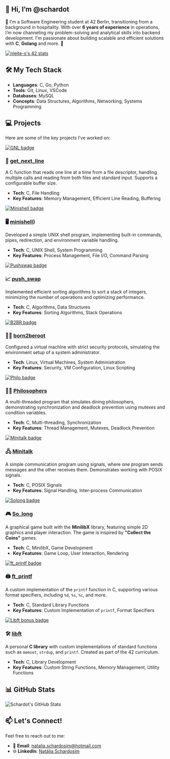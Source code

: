 ## 👋 Hi, I’m @schardot
👀 I'm a Software Engineering student at 42 Berlin, transitioning from a background in hospitality. With over **6 years of experience** in operations, I’m now channeling my problem-solving and analytical skills into backend development. I'm passionate about building scalable and efficient solutions with **C**, **Golang** and more. 🚀

  [![nleite-s's 42 stats](https://badge.mediaplus.ma/colorfulwaves/nleite-s)](https://github.com/oakoudad/badge42)

## 🛠️ My Tech Stack  
- **Languages**: C, Go, Python  
- **Tools**: Git, Linux, VSCode  
- **Databases**: MySQL 
- **Concepts**: Data Structures, Algorithms, Networking, Systems Programming  

## 💻 Projects  
Here are some of the key projects I’ve worked on:

[![GNL badge](https://github.com/ayogun/42-project-badges/blob/main/badges/get_next_linee.png)](https://github.com/schardot/42_core/tree/main/rank01/get_next_line)
### 📂 [get_next_line](https://github.com/schardot/42_core/tree/main/rank01/get_next_line)
A C function that reads one line at a time from a file descriptor, handling multiple calls and reading from both files and standard input. Supports a configurable buffer size.  

- **Tech**: C, File Handling  
- **Key Features**: Memory Management, Efficient Line Reading, Buffering  

[![Minishell badge](https://github.com/ayogun/42-project-badges/blob/main/badges/minishelle.png)](https://github.com/schardot/minishell)
### 🖥️ [minishell](https://github.com/schardot/minishell)) 
Developed a simple UNIX shell program, implementing built-in commands, pipes, redirection, and environment variable handling.

- **Tech**: C, UNIX Shell, System Programming  
- **Key Features**: Process Management, File I/O, Command Parsing  

[![Pushswap badge](https://github.com/ayogun/42-project-badges/blob/main/badges/push_swape.png)](https://github.com/schardot/42_core/tree/main/rank02/push_swap)
### 📈 [push_swap](https://github.com/schardot/42_core/tree/main/rank02/push_swap)  
Implemented efficient sorting algorithms to sort a stack of integers, minimizing the number of operations and optimizing performance.

- **Tech**: C, Algorithms, Data Structures  
- **Key Features**: Sorting Algorithms, Stack Operations  

[![B2BR badge](https://github.com/ayogun/42-project-badges/blob/main/badges/born2berootm.png)](https://github.com/schardot/42_core/tree/main/rank01/born2beroot)
### 🧑‍💻 [born2beroot](https://github.com/schardot/42_core/tree/main/rank01/born2beroot)
Configured a virtual machine with strict security protocols, simulating the environment setup of a system administrator.

- **Tech**: Linux, Virtual Machines, System Administration  
- **Key Features**: Security, VM Configuration, Linux Scripting  

[![Philo badge](https://github.com/ayogun/42-project-badges/blob/main/badges/philosopherse.png)](https://github.com/schardot/philosophers)
### 🧑‍🏫 [Philosophers](https://github.com/schardot/philosophers)  
A multi-threaded program that simulates dining philosophers, demonstrating synchronization and deadlock prevention using mutexes and condition variables.

- **Tech**: C, Multi-threading, Synchronization  
- **Key Features**: Thread Management, Mutexes, Deadlock Prevention  

[![Minitalk badge](https://github.com/ayogun/42-project-badges/blob/main/badges/minitalkm.png)](https://github.com/schardot/42_core/tree/main/rank02/minitalk)
### 🖧 [Minitalk](https://github.com/schardot/42_core/tree/main/rank02/minitalk)
A simple communication program using signals, where one program sends messages and the other receives them. Demonstrates working with POSIX signals.

- **Tech**: C, POSIX Signals  
- **Key Features**: Signal Handling, Inter-process Communication  

[![Solong badge](https://github.com/ayogun/42-project-badges/blob/main/badges/so_longe.png)](https://github.com/schardot/42_core/tree/main/rank02/so_long)
### 🎮 [So_long](https://github.com/schardot/42_core/tree/main/rank02/so_long) 
A graphical game built with the **MinilibX** library, featuring simple 2D graphics and player interaction. The game is inspired by **"Collect the Coins"** games.

- **Tech**: C, MinilibX, Game Development  
- **Key Features**: Game Loop, User Interaction, Rendering

[![ft_printf badge](https://github.com/ayogun/42-project-badges/blob/main/badges/ft_printfe.png)](https://github.com/schardot/42_core/tree/main/rank01/ft_printf)
### 🖨️ [ft_printf](https://github.com/schardot/42_core/tree/main/rank01/ft_printf)  
A custom implementation of the `printf` function in C, supporting various format specifiers, including `%d`, `%s`, `%c`, and more.

- **Tech**: C, Standard Library Functions  
- **Key Features**: Custom Implementation of `printf`, Format Specifiers  

[![Libft bonus badge](https://github.com/ayogun/42-project-badges/blob/main/badges/libftm.png?raw=true)](https://github.com/schardot/42_core/tree/main/rank00/libft)
### 🛠️ [libft](https://github.com/schardot/42_core/tree/main/rank00/libft)
A personal **C library** with custom implementations of standard functions such as `memset`, `strdup`, and `printf`. Created as part of the 42 curriculum.

- **Tech**: C, Library Development  
- **Key Features**: Custom String Functions, Memory Management, Utility Functions 

## 📊 GitHub Stats  
![Schardot's GitHub Stats](https://github-readme-stats.vercel.app/api?username=schardot&show_icons=true&hide_title=true&count_private=true&hide=prs)

## 📫 Let's Connect!  
Feel free to reach out to me:  
- 💬 **Email**: [natalia.schardosim@hotmail.com](mailto:natalia.schardosim@hotmail.com)  
- 🌐 **LinkedIn**: [Natália Schardosim](https://www.linkedin.com/in/nataliaschardosim)  
